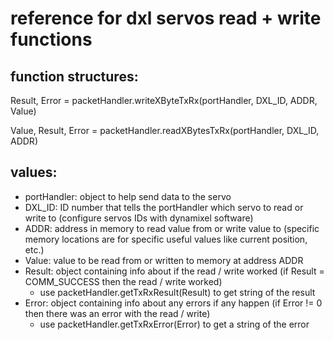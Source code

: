 # reference for dxl servos read + write functions

## function structures:

Result, Error = packetHandler.writeXByteTxRx(portHandler, DXL_ID, ADDR, Value)

Value, Result, Error = packetHandler.readXBytesTxRx(portHandler, DXL_ID, ADDR)

## values:

- portHandler: object to help send data to the servo
- DXL_ID: ID number that tells the portHandler which servo to read or write to (configure servos IDs with dynamixel software)
- ADDR: address in memory to read value from or write value to (specific memory locations are for specific useful values like current position, etc.)
- Value: value to be read from or written to memory at address ADDR
- Result: object containing info about if the read / write worked (if Result = COMM_SUCCESS then the read / write worked)
	- use packetHandler.getTxRxResult(Result) to get string of the result
- Error: object containing info about any errors if any happen (if Error != 0 then there was an error with the read / write)
	- use packetHandler.getTxRxError(Error) to get a string of the error